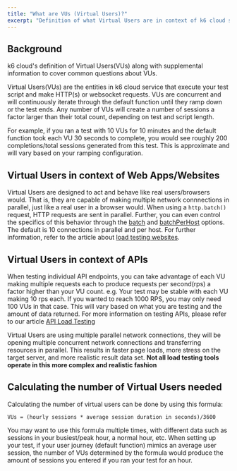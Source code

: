 ```yaml
---
title: "What are VUs (Virtual Users)?"
excerpt: "Definition of what Virtual Users are in context of k6 cloud service."
---
```


## Background

k6 cloud's definition of Virtual Users(VUs) along with supplemental information to cover common questions about VUs.

Virtual Users(VUs) are the entities in k6 cloud service that execute your test script and make HTTP(s) or websocket requests. VUs are concurrent and will continuously iterate through the default function until they ramp down or the test ends.  Any number of VUs will create a number of sessions a factor larger than their total count, depending on test and script length.

For example, if you ran a test with 10 VUs for 10 minutes and the default function took each VU 30 seconds to complete, you would see roughly 200 completions/total sessions generated from this test. This is approximate and will vary based on your ramping configuration.

## Virtual Users in context of Web Apps/Websites

Virtual Users are designed to act and behave like real users/browsers would. That is, they are capable of making multiple network connnections in parallel, just like a real user in a browser would. When using a `http.batch()` request, HTTP requests are sent in parallel.  Further, you can even control the specifics of this behavior through the [batch](/using-k6/options#batch) and [batchPerHost](/using-k6/options#batchPerHost) options. The default is 10 connections in parallel and per host. For further information, refer to the article about [load testing websites](/testing-guides/load-testing-websites).


<!--
This should become a note?
When using our [Chrome Extension](/cloud/creating-and-running-a-test/recording-a-test-script) or [converting a HAR file](/cloud/creating-and-running-a-test/converters), all requests made within 500 ms of one another will be placed into a `http.batch()`.

-->

## Virtual Users in context of APIs

When testing individual API endpoints, you can take advantage of each VU making multiple requests each to produce requests per second(rps) a factor higher than your VU count.  e.g. Your test may be stable with each VU making 10 rps each. If you wanted to reach 1000 RPS, you may only need 100 VUs in that case. This will vary based on what you are testing and the amount of data returned. For more information on testing APIs, please refer to our article [API Load Testing](/testing-guides/api-load-testing)


Virtual Users are using multiple parallel network connections, they will be opening multiple concurrent network connections and transferring resources in parallel. This results in faster page loads, more stress on the target server, and more realistic result data set. **Not all load testing tools operate in this more complex and realistic fashion**

## Calculating the number of Virtual Users needed

Calculating the number of virtual users can be done by using this formula:

<div class="code-group" data-props='{"labels": ["Formula for calculating the number of VUs needed"]}'>

```
VUs = (hourly sessions * average session duration in seconds)/3600
```

</div>

You may want to use this formula multiple times, with different data such as sessions in your busiest/peak hour, a normal hour, etc. When setting up your test, if your user journey (default function) mimics an average user session, the number of VUs determined by the formula would produce the amount of sessions you entered if you ran your test for an hour.
